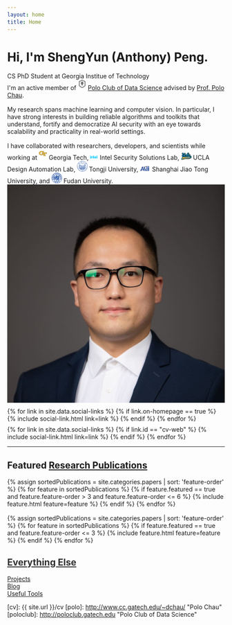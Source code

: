 ```yaml
---
layout: home
title: Home
---
```


<div id ="intro-wrapper" class="l-middle">
	<div id="intro-title-wrapper" class="intro-left">
		<h1 id="intro-title">Hi, I'm ShengYun (Anthony) Peng.</h1>
		<div id="intro-subtitle">
			CS PhD Student at Georgia Institue of Technology
		</div>
	</div>
	<div class="intro-left">
	<div class="intro-left">
		I'm an active member of <img class="intro-logo" style="width: 19px; padding-bottom: 5px;" src="/images/poloclub.png"> <a href="http://poloclub.gatech.edu">Polo Club of Data Science</a> advised by <a href="http://www.cc.gatech.edu/~dchau/">Prof. Polo Chau</a>. 
    </div>
	<div style="height: 1rem"></div>
	<div class="intro-left">
		My research spans machine learning and computer vision. In particular, I have strong interests in building reliable algorithms and toolkits that understand, fortify and democratize AI security with an eye towards scalability and practicality in real-world settings. 
		<!-- focuses on adversarial machine learning. Currently, I am investigating how to defend the object detectors and object trackers against digital and physical attacks.  -->
	</div>
	<div style="height: 1rem"></div>
	<div>
		I have collaborated with researchers, developers, and scientists while working at 
        <img class="intro-logo" style="width: 19px; padding-bottom: 5px;" src="/images/gatech.svg"> Georgia Tech, 
        <img class="intro-logo" style="width: 18px; padding-bottom: 3px;" src="/images/intel.svg"> Intel Security Solutions Lab, 
        <img class="intro-logo" style="width: 24px" src="/images/ucla.svg"> UCLA Design Automation Lab, 
        <img class="intro-logo" style="width: 24px;" src="/images/tongji.svg"> Tongji University,
        <img class="intro-logo" style="width: 24px;" src="/images/aaii.png"> Shanghai Jiao Tong University,
        and <img class="intro-logo" style="width: 24px;" src="/images/fudan.svg"> Fudan University.
	</div>
</div>

<div class="intro-right">
	<img id="intro-image" class="intro-right" src="/images/2022-square.jpg">
	<div style="height: 0.5rem"></div>
	<div id="intro-image-links" class="intro-right">
		{% for link in site.data.social-links %}
			{% if link.on-homepage == true %}
				{% include social-link.html link=link %}
			{% endif %}
		{% endfor %}
	</div>
	<div style="height: 0.5rem"></div>
	<div id="intro-cv-wrapper" class="intro-right">
		{% for link in site.data.social-links %}
			{% if link.id == "cv-web" %}
				{% include social-link.html link=link %}
			{% endif %}
		{% endfor %}
		<!-- <div id="intro-cv"><a href="/cv">Here's my CV.</a></div> -->
	</div>
	</div>
</div>

<hr class="l-middle home-hr">

<h2 class="feature-title l-middle">
	Featured <a href="/cv#publications">Research Publications</a>
</h2>
<div class="cover-wrapper l-screen">
	{% assign sortedPublications = site.categories.papers | sort: 'feature-order' %}
	{% for feature in sortedPublications %}
		{% if feature.featured == true and feature.feature-order > 3 and feature.feature-order <= 6 %}
			    {% include feature.html feature=feature %}
		{% endif %}
	{% endfor %}
</div>

<div style="height: 1rem"></div>
<div class="cover-wrapper l-screen">
	{% assign sortedPublications = site.categories.papers | sort: 'feature-order' %}
	{% for feature in sortedPublications %}
		{% if feature.featured == true and feature.feature-order <= 3 %}
			    {% include feature.html feature=feature %}
		{% endif %}
	{% endfor %}
</div>


<h2 class="feature-title l-middle">
	<a href="{{ site.url }}/everything-else" style="color: #303030">Everything Else</a>
</h2>
<div id="everything-else" class="l-middle">
	<a href="{{ site.url }}/projects"><div>Projects</div></a>
	<a href="{{ site.url }}/blog"><div>Blog</div></a>
    <a href="{{ site.url }}/useful-tools"><div>Useful Tools</div></a>
</div>


[gt]: http://www.gatech.edu "Georgia Tech"
[cse]: http://cse.gatech.edu "Georgia Tech Computational Science and Engineering"
[coc]: http://www.cc.gatech.edu "Georgia Tech College of Computing"

[cv]: {{ site.url }}/cv
[polo]: http://www.cc.gatech.edu/~dchau/ "Polo Chau"
[poloclub]: http://poloclub.gatech.edu "Polo Club of Data Science"
